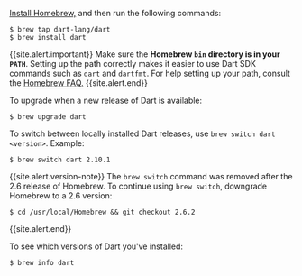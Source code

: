 [Install Homebrew,](https://brew.sh)
and then run the following commands:

```terminal
$ brew tap dart-lang/dart
$ brew install dart
```
{{site.alert.important}}
  Make sure the **Homebrew `bin` directory is in your `PATH`**. Setting up the
  path correctly makes it easier to use Dart SDK commands such as `dart` and
  `dartfmt`. For help setting up your path, consult the [Homebrew
  FAQ.](https://docs.brew.sh/FAQ)
{{site.alert.end}}

To upgrade when a new release of Dart is available:

```terminal
$ brew upgrade dart
```

To switch between locally installed Dart releases, use
`brew switch dart <version>`. Example:

```terminal
$ brew switch dart 2.10.1
```

{{site.alert.version-note}}
  The `brew switch` command was removed
  after the 2.6 release of Homebrew.
  To continue using `brew switch`,
  downgrade Homebrew to a 2.6 version:
  ```terminal
  $ cd /usr/local/Homebrew && git checkout 2.6.2
  ```
{{site.alert.end}}

To see which versions of Dart you've installed:

```terminal
$ brew info dart
```
